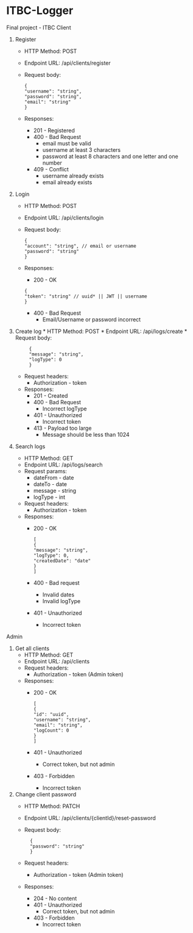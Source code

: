 # ITBC-Logger
Final project - ITBC
Client
  1. Register
        * HTTP Method: POST
        * Endpoint URL: /api/clients/register
        * Request body:
        
              {
              "username": "string",
              "password": "string",
              "email": "string"
              }
        * Responses:
            * 201 - Registered
            * 400 - Bad Request
               * email must be valid
               * username at least 3 characters
               * password at least 8 characters and one letter and one number
            * 409 - Conflict
               * username already exists
               * email already exists
  2. Login
        * HTTP Method: POST
        * Endpoint URL: /api/clients/login
        * Request body:
       
              {
              "account": "string", // email or username
              "password": "string"
              }
        * Responses:
             * 200 - OK
             
              {
              "token": "string" // uuid* || JWT || username
              }
             * 400 - Bad Request
               * Email/Username or password incorrect
  3. Create log
         * HTTP Method: POST
         * Endpoint URL: /api/logs/create
         * Request body:
         
              {
              "message": "string",
              "logType": 0
              }
        * Request headers:
          * Authorization - token
        * Responses:
          * 201 - Created
          * 400 - Bad Request
             * Incorrect logType
          * 401 - Unauthorized
             * Incorrect token
          * 413 - Payload too large
             * Message should be less than 1024

  4. Search logs
        * HTTP Method: GET
        * Endpoint URL: /api/logs/search
        * Request params:
          * dateFrom - date
          * dateTo - date
          * message - string
          * logType - int
        * Request headers:
          * Authorization - token
        * Responses:
          * 200 - OK

                [
                {
                "message": "string",
                "logType": 0,
                "createdDate": "date"
                }
                ]
          * 400 - Bad request
            * Invalid dates
            * Invalid logType
          * 401 - Unauthorized
            * Incorrect token

Admin
  1. Get all clients
        * HTTP Method: GET
        * Endpoint URL: /api/clients
        * Request headers:
          * Authorization - token (Admin token)
        * Responses:
          * 200 - OK
          
                [
                {
                "id": "uuid",
                "username": "string",
                "email": "string",
                "logCount": 0
                }
                ]
          * 401 - Unauthorized
            * Correct token, but not admin
          * 403 - Forbidden
            * Incorrect token
  2. Change client password
        * HTTP Method: PATCH
        * Endpoint URL: /api/clients/{clientId}/reset-password
        * Request body:

                {
                "password": "string"
                }
        * Request headers:
          * Authorization - token (Admin token)
        * Responses:
          * 204 - No content
          * 401 - Unauthorized
            * Correct token, but not admin
          * 403 - Forbidden
            * Incorrect token
